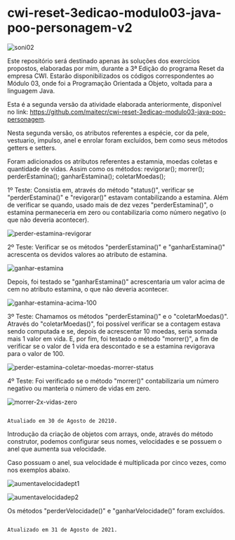 # cwi-reset-3edicao-modulo03-java-poo-personagem-v2

![soni02](https://user-images.githubusercontent.com/81782090/131369265-e9426400-6aed-4c4d-b967-fb2eb8bd6cc1.jpg)


Este repositório será destinado apenas às soluções dos exercícios propostos, elaboradas por mim, durante a 3ª Edição do programa Reset da empresa CWI. Estarão disponibilizados os códigos correspondentes ao Módulo 03, onde foi a Programação Orientada a Objeto, voltada para a linguagem Java.

Esta é a segunda versão da atividade elaborada anteriormente, disponível no link: https://github.com/maitecr/cwi-reset-3edicao-modulo03-java-poo-personagem. 

Nesta segunda versão, os atributos referentes a espécie, cor da pele, vestuario, impulso, anel e enrolar foram excluídos, bem como seus métodos getters e setters.

Foram adicionados os atributos referentes a estamnia, moedas coletas e quantidade de vidas.
Assim como os métodos:
revigorar();
morrer();
perderEstamina();
ganharEstamina();
coletarMoedas();

1º Teste: Consistia em, através do método "status()", verificar se "perderEstamina()" e "revigorar()" estavam contabilizando a estamina. Além de verificar se quando, usado mais de dez vezes "perderEstamina()", o estamina permaneceria em zero ou contabilizaria como número negativo (o que não deveria acontecer).

![perder-estamina-revigorar](https://user-images.githubusercontent.com/81782090/131367460-603ddd0c-46e6-4f37-80cc-112605792e5a.jpg)


2º Teste: Verificar se os métodos "perderEstamina()" e "ganharEstamina()" acrescenta os devidos valores ao atributo de estamina.

![ganhar-estamina](https://user-images.githubusercontent.com/81782090/131367789-9a785f78-0869-4511-9930-95938c3bf2ee.jpg)

Depois, foi testado se "ganharEstamina()" acrescentaria um valor acima de cem no atributo estamina, o que não deveria acontecer.

![ganhar-estamina-acima-100](https://user-images.githubusercontent.com/81782090/131368048-be27f365-0fa0-41aa-ab05-92e69a3cc9ee.jpg)

3º Teste: Chamamos os métodos "perderEstamina()" e o "coletarMoedas()". Através do "coletarMoedas()", foi possível verificar se a contagem estava sendo computada e se, depois de acrescentar 10 moedas, seria somada mais 1 valor em vida. E, por fim, foi testado o método "morrer()", a fim de verificar se o valor de 1 vida era descontado e se a estamina revigorava para o valor de 100.

![perder-estamina-coletar-moedas-morrer-status](https://user-images.githubusercontent.com/81782090/131368700-d103eac6-b81c-4fe1-a1bb-3e9f79aa1206.jpg)

4º Teste: Foi verificado se o método "morrer()" contabilizaria um número negativo ou manteria o número de vidas em zero.

![morrer-2x-vidas-zero](https://user-images.githubusercontent.com/81782090/131369096-4c59e80c-5d4e-4d58-8d1c-4ac3e0d0e328.jpg)

                                                                    Atualiado em 30 de Agosto de 20210.

Introdução da criação de objetos com arrays, onde, através do método construtor, podemos configurar seus nomes, velocidades e se possuem o anel que aumenta sua velocidade. 

Caso possuam o anel, sua velocidade é multiplicada por cinco vezes, como nos exemplos abaixo.

![aumentavelocidadept1](https://user-images.githubusercontent.com/81782090/131552432-e69d6509-2c3b-4868-b534-c34bafe7e894.jpg)

![aumentavelocidadep2](https://user-images.githubusercontent.com/81782090/131552452-360b4b3e-ddce-42d8-8570-b8a20804dd70.jpg)

Os métodos "perderVelocidade()" e "ganharVelocidade()" foram excluídos.

                                                                    Atualizado em 31 de Agosto de 2021.
